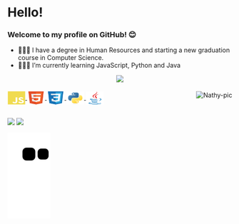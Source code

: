 # Hello!

### Welcome to my profile on GitHub! 😊


- 👨🏻‍🎓 I have a degree in Human Resources and starting a new graduation course in Computer Science. 
- 👩🏻‍💻 I’m currently learning JavaScript, Python and Java

<div align="center">
  <a href="https://github.com/NathaliaMdev"> 
  <img height="180em" src="https://github-readme-stats.vercel.app/api/top-langs/?username=NathaliaMdev&layout=compact&langs_count=7&theme=onedark"/>
</div>
<div style="display: inline_block"><br>
  <img align="center" alt="Nathy-JS" height="30" width="40" src="https://github.com/devicons/devicon/blob/master/icons/javascript/javascript-plain.svg">
  <img align="center" alt="Nathy-HTML" height="30" width="40" src="https://raw.githubusercontent.com/devicons/devicon/master/icons/html5/html5-original.svg">
  <img align="center" alt="Nathy-CSS" height="30" width="40" src="https://raw.githubusercontent.com/devicons/devicon/master/icons/css3/css3-original.svg">
  <img align="center" alt="Nathy-Python" height="30" width="40" src="https://raw.githubusercontent.com/devicons/devicon/master/icons/python/python-original.svg">
  <img align="center" alt="Nathy-Java" height="30" width="40" src="https://github.com/devicons/devicon/blob/master/icons/java/java-original.svg">
  <img align="right" alt="Nathy-pic" src="https://cdn.discordapp.com/attachments/568593468755017732/997217934785118348/Animatedgif.gif">
</div>

 ##
 
<div> 
 
  <a href = "nathalia.meira@hotmail.com"><img  src="https://img.shields.io/badge/H-Hotmail-blue?style=for-the-badge&logo=hotmail" target="_blank"></a>
  <a href="https://www.linkedin.com/in/nath%C3%A1lia-meira-a81582149/" target="_blank"><img src="https://img.shields.io/badge/-LinkedIn-%230077B5?style=for-the-badge&logo=linkedin&logoColor=white" target="_blank"></a> 
  
  ![Snake animation](https://github.com/rafaballerini/rafaballerini/blob/output/github-contribution-grid-snake.svg)
 
</div>
 


